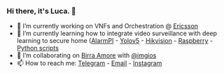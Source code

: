 ### Hi there, it's Luca. 👋

<!--
**lucaam/lucaam** is a ✨ _special_ ✨ repository because its `README.md` (this file) appears on your GitHub profile.
Here are some ideas to get you started:
-->

- 🔭 I’m currently working on VNFs and Orchestration @ [Ericsson](https://github.com/Ericsson)
- 🌱 I’m currently learning how to integrate video surveillance with deep learning to secure home ([AlarmPI](https://github.com/bkbilly/AlarmPI) - [Yolov5](https://github.com/ultralytics/yolov5) - [Hikvision](https://www.hikvision.com/) - [Raspberry](https://www.raspberrypi.org/) - [Python scripts](https://www.python.org/)
- 👯 I’m collaborating on [Birra Amore](https://github.com/lucaam/amorebirra) with [@imgios](https://github.com/imgios)
- 📫 How to reach me: [Telegram](https://t.me/lucaam) - [Email](mailto:luca.amoriello@hotmail.it) - [Instagram](https://instagram.com/lucaamoriello)
<!--
- 🤔 I’m looking for help with ...
- 💬 Ask me about ...
- 😄 Pronouns: ...
- ⚡ Fun fact: ...
-->


